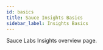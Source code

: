 ```yaml
---
id: basics
title: Sauce Insights Basics
sidebar_label: Insights Basics
---
```


Sauce Labs Insights overview page.
